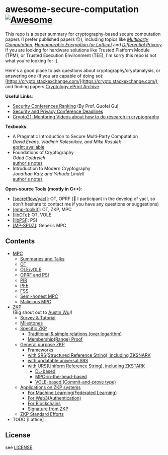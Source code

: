 # awesome-secure-computation [![Awesome](https://awesome.re/badge.svg)](https://awesome.re)

This repo is a paper summary for cryptography-based secure computation papers (I prefer published papers 😛), including topics like [*Multiparty Computation*](https://en.wikipedia.org/wiki/Secure_multi-party_computation), [*Homomorphic Encryption (or Lattice)*](https://en.wikipedia.org/wiki/Homomorphic_encryption) and [*Differential Privacy*](https://en.wikipedia.org/wiki/Differential_privacy). If you are looking for hardware solutions like Trusted Platform Module (TPM), or Trusted Execution Environment (TEE), I'm sorry this repo is not what you're looking for :(.

Here's a good place to ask questions about cryptography/cryptanalysis, or answering one (if you are capable of doing so): [https://crypto.stackexchange.com/](https://crypto.stackexchange.com/), and finding papers [Cryptology ePrint Archive](https://eprint.iacr.org/).

**Useful Links**:

- [Security Conferences Ranking](http://faculty.cs.tamu.edu/guofei/sec_conf_stat.htm) (By Prof. Guofei Gu)
- [Security and Privacy Conference Deadlines](https://sec-deadlines.github.io/)
- [Crypto21: Mentoring Videos about how to do research in cryptography](https://mentor-crypto-2021.github.io/)

**Texbooks**:

- A Pragmatic Introduction to Secure Multi-Party Computation  
  *David Evans, Vladimir Kolesnikov, and Mike Rosulek*  
  [eprint avaliable](https://www.cs.virginia.edu/~evans/pragmaticmpc/pragmaticmpc.pdf) 
- Foundations of Cryptography  
  *Oded Goldreich*  
  [author's notes](https://www.wisdom.weizmann.ac.il/~oded/foc.html)
- Introduction to Modern Cryptography  
  *Jonathan Katz and Yehuda Lindell*  
  [author's notes](http://www.cs.umd.edu/~jkatz/imc.html)

**Open-source Tools (mostly in C++)**:
- [[secretflow/yacl]](https://github.com/secretflow/yacl): OT, OPRF (🤠 I participant in the develop of yacl, so don't hesitate to contact me if you have any questions or suggestions)
- [[emp-toolkit]](https://github.com/emp-toolkit): OT, ZKP, MPC
- [[libOTe]](https://github.com/osu-crypto/libOTe): OT, VOLE
- [[libPSI]](https://github.com/osu-crypto/libPSI): PSI
- [[MP-SPDZ]](https://github.com/mc2-project/MP-SPDZ): Generic MPC

## Contents

- [MPC](mpc.md)
  * [Summaries and Talks](mpc.md/#summaries-and-talks)
  * [OT](mpc.md/#ot)
  * [OLE/vOLE](mpc.md/#vole)
  * [OPRF and PSI](mpc.md/#oprf-and-psi)
  * [PIR](mpc.md/#pir)
  * [PFE](mpc.md/#pfe)
  * [FSS](mpc.md/#fss)
  * [Semi-honest MPC](mpc.md/#semi-honest-mpc)
  * [Malicious MPC](mpc.md/#malicious-mpc)
- [ZKP](zkp.md)  
  (Big shout out to [Austin Wu](https://github.com/xfap)!)
  - [Survey \& Tutorial](zkp.md/#survey--tutorial)
  - [Milestones](zkp.md/#milestones)
  - [Specific ZKP](zkp.md/#specific-zkp)
    - [Traditional \& simple relations (over logarithm)](zkp.md/#traditional--simple-relations-over-logarithm)
    - [Membership(Range) Proof](zkp.md/#membershiprange-proof)
  - [General purpose ZKP](zkp.md/#general-purpose-zkp)
    - [Frameworks](zkp.md/#frameworks)
    - [with SRS(Structured Reference String), including ZKSNARK](zkp.md/#with-srsstructured-reference-string-including-zksnark)
    - [with updatable universal SRS](zkp.md/#with-updatable-universal-srs)
    - [with URS(Uniform Reference String), including ZKSTARK](zkp.md/#with-ursuniform-reference-string-including-zkstark)
      - [DL-based](zkp.md/#dl-based)
      - [MPC-in-the-head-based](zkp.md/#mpc-in-the-head-based)
      - [VOLE-based (Commit-and-prove type)](zkp.md/#vole-based-commit-and-prove-type)
  - [Applications on ZKP systems](zkp.md/#applications-on-zkp-systems)
    - [For Machine Learning(Federated Learning)](zkp.md/#for-machine-learningfederated-learning)
    - [For Web3(Authentication)](zkp.md/#for-web3authentication)
    - [For Blockchains](zkp.md/#for-blockchains)
    - [Signature from ZKP](zkp.md/#signature-from-zkp)
  - [ZKP Standard Efforts](zkp.md/#zkp-standard-efforts)
- TODO [Lattice]

## License

see [LICENSE](LICENSE).
